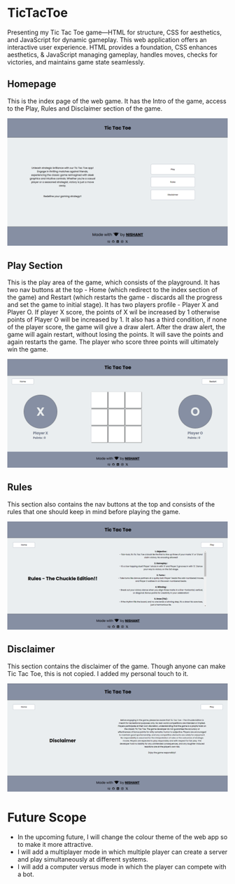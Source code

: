 # TicTacToe
Presenting my Tic Tac Toe game—HTML for structure, CSS for aesthetics, and JavaScript for dynamic gameplay. This web application offers an interactive user experience. HTML provides a foundation, CSS enhances aesthetics, &amp; JavaScript managing gameplay, handles moves, checks for victories, and maintains game state seamlessly. 

## Homepage

This is the index page of the web game. It has the Intro of the game, access to the Play, Rules and Disclaimer section of the game.

![image](https://raw.githubusercontent.com/githubxnishant/TicTacToe/main/Screenshot%202024-09-14%20111145.png?token=GHSAT0AAAAAACXBXQZ6QHMTURRMGYA7EC6UZXFEOXQ)


##  Play Section

This is the play area of the game, which consists of the playground. It has two nav buttons at the top - Home (which redirect to the index section of the game) and Restart (which restarts the game - discards all the progress and set the game to initial stage). It has two players profile - Player X and Player O. If player X score, the points of X wil be increased by 1 otherwise points of Player O will be increased by 1. It also has a third condition, if none of the player score, the game will give a draw alert. After the draw alert, the game will again restart, without losing the points. It will save the points and again restarts the game. The player who score three points will ultimately win the game.

![image](https://raw.githubusercontent.com/githubxnishant/TicTacToe/main/Screenshot%202024-09-14%20111255.png?token=GHSAT0AAAAAACXBXQZ6PRCM6A6EMGF3H2O4ZXFE7IA)


## Rules

This section also contains the nav buttons at the top and consists of the rules that one should keep in mind before playing the game.

![image](https://raw.githubusercontent.com/githubxnishant/TicTacToe/main/Screenshot%202024-09-14%20111209.png?token=GHSAT0AAAAAACXBXQZ7FYLLUTCGCMSHV7LWZXFEWJA)

## Disclaimer

This section contains the disclaimer of the game. Though anyone can make Tic Tac Toe, this is not copied. I added my personal touch to it.

![image](https://raw.githubusercontent.com/githubxnishant/TicTacToe/main/Screenshot%202024-09-14%20111238.png?token=GHSAT0AAAAAACXBXQZ7DJQVD5Z2YX4ADQ2GZXFEWNA)

# Future Scope

- In the upcoming future, I will change the colour theme of the web app  so to make it more attractive.
- I will add a multiplayer mode in which multiple player can create a server and play simultaneously at different systems.
- I will add a computer versus mode in which the player can compete with a bot.
